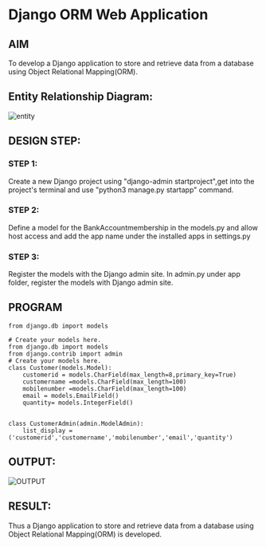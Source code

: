 # Django ORM Web Application

## AIM
To develop a Django application to store and retrieve data from a database using Object Relational Mapping(ORM).

## Entity Relationship Diagram:
![entity](https://user-images.githubusercontent.com/118541897/208301939-e279a30e-c490-4878-b5c8-ce452ec6970b.png)


## DESIGN STEP:
### STEP 1:
Create a new Django project using "django-admin startproject",get into the project's terminal and use "python3 manage.py startapp" command.

### STEP 2:
Define a model for the BankAccountmembership in the models.py and allow host access and add the app name under the installed apps in settings.py

### STEP 3:
Register the models with the Django admin site. In admin.py under app folder, register the models with Django admin site.

## PROGRAM
```
from django.db import models

# Create your models here. 
from django.db import models
from django.contrib import admin
# Create your models here.
class Customer(models.Model):
    customerid = models.CharField(max_length=8,primary_key=True)
    customername =models.CharField(max_length=100)
    mobilenumber =models.CharField(max_length=100)
    email = models.EmailField()
    quantity= models.IntegerField()
    

class CustomerAdmin(admin.ModelAdmin):
    list_display = ('customerid','customername','mobilenumber','email','quantity')

```

## OUTPUT:
![OUTPUT](./images/web.png)


## RESULT:
Thus a Django application to store and retrieve data from a database using Object Relational Mapping(ORM) is developed.
